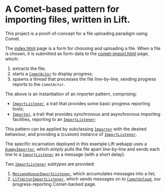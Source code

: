 # A Comet-based pattern for importing files, written in Lift.

This project is a proof-of-concept for a file uploading paradigm using Comet.

The [index.html][index] page is a form for choosing and uploading a file. When a file is chosen, it is submitted as form-data to the [comet-import.html][comet-import] page, which:

1. extracts the file;
2. starts a [`CometActor`][comet-actor] to display progress;
3. spawns a thread that processes the file line-by-line, sending progress reports to the `CometActor`.

The above is an instantiation of an importer pattern, comprising:
 * [`ImportListener`][import-listener], a trait that provides some basic progress reporting tools;
 * [`Importer`][importer], a trait that provides synchronous and asynchronous importing facilities, reporting to an [`ImportListener`][import-listener];

This pattern can be applied by subclassing [`Importer`][importer] with the desired behaviour, and providing a (custom) instance of [`ImportListener`][import-listener].

The specific incarnation deployed in this example Lift webapp uses a [`DummyImporter`][dummy-importer], which simply pulls the file apart line-by-line and sends each line to a [`ImportListener`][import-listener] as a message (with a short delay). 

Two [`ImportListener`][import-listener] subtypes are provided: 
1. [`MessageQueueImportListener`][queue-listener], which accumulates messages into a list;
2. [`LiftActorImportListener`][actor-listener], which sends messages on to [`CometUpload`][comet-upload], our progress-reporting Comet-backed page.

[index]: https://github.com/junglebarry/CometImport/blob/master/src/main/webapp/index.html "index.html"
[comet-import]: https://github.com/junglebarry/CometImport/blob/master/src/main/webapp/comet-upload.html "comet-import.html"
[importer]: https://github.com/junglebarry/CometImport/blob/master/src/main/scala/com/untyped/cometupload/csv/Importer.scala "Importer"
[import-listener]: https://github.com/junglebarry/CometImport/blob/master/src/main/scala/com/untyped/cometupload/csv/ImportListener.scala "ImportListener"
[dummy-importer]: https://github.com/junglebarry/CometImport/blob/master/src/main/scala/com/untyped/cometupload/csv/DummyImporter.scala "DummyImporter"
[queue-listener]:  https://github.com/junglebarry/CometImport/blob/master/src/main/scala/com/untyped/cometupload/csv/MessageQueueImportListener.scala "MessageQueueImportListener"
[actor-listener]:  https://github.com/junglebarry/CometImport/blob/master/src/main/scala/com/untyped/cometupload/csv/LiftActorImportListener.scala "LiftActorImportListener"
[comet-upload]: https://github.com/junglebarry/CometImport/blob/master/src/main/scala/com/untyped/cometupload/comet/CometUpload.scala "CometUpload"
[comet-actor]: http://scala-tools.org/mvnsites-snapshots/liftweb/scaladocs/net/liftweb/http/CometActor.html "CometActor"